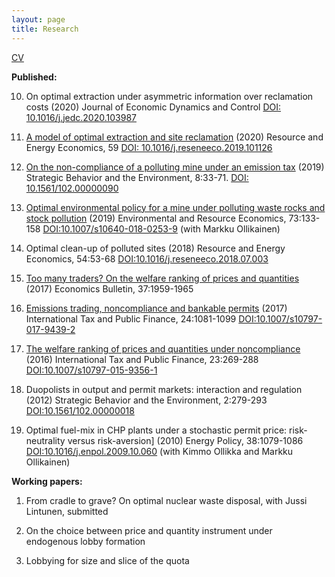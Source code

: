 ```yaml
---
layout: page
title: Research
---
```


[CV](https://plappi.github.io/Milo/assets/CV_Pauli_Lappi2019.pdf)

**Published:**

10. On optimal extraction under asymmetric information over reclamation costs (2020) Journal of Economic Dynamics and Control [DOI: 10.1016/j.jedc.2020.103987](https://doi.org/10.1016/j.jedc.2020.103987) <br/> 

9. [A model of optimal extraction and site reclamation](https://plappi.github.io/Milo/assets/rehab-wp-Lappi-2018.pdf) (2020) Resource and Energy Economics, 59 [DOI: 10.1016/j.reseneeco.2019.101126](https://doi.org/10.1016/j.reseneeco.2019.101126) <br/>

8. [On the non-compliance of a polluting mine under an emission tax](https://tuhat.helsinki.fi/ws/portalfiles/portal/129044862/Lappi2019Enforcement_accepted_SBE.pdf) (2019) Strategic Behavior and the Environment, 8:33-71. [DOI: 10.1561/102.00000090](http://dx.doi.org/10.1561/102.00000090) <br/>

7. [Optimal environmental policy for a mine under polluting waste rocks and stock pollution](https://helda.helsinki.fi//bitstream/handle/10138/302028/MiningPolicy_accepted.pdf?sequence=1) (2019) Environmental and Resource Economics, 73:133-158 [DOI:10.1007/s10640-018-0253-9](https://doi.org/10.1007/s10640-018-0253-9) (with Markku Ollikainen)<br/>

6. Optimal clean-up of polluted sites (2018) Resource and Energy Economics, 54:53-68 [DOI:10.1016/j.reseneeco.2018.07.003](https://doi.org/10.1016/j.reseneeco.2018.07.003)<br/>

5. [Too many traders? On the welfare ranking of prices and quantities](https://helda.helsinki.fi//bitstream/handle/10138/232337/EB_17_V37_I3_P176.pdf?sequence=1) (2017) Economics Bulletin, 37:1959-1965<br/>

4. [Emissions trading, noncompliance and bankable permits](https://helda.helsinki.fi//bitstream/handle/10138/298116/BankingCompliance.pdf?sequence=1) (2017) International Tax and Public Finance, 24:1081-1099 [DOI:10.1007/s10797-017-9439-2](https://doi.org/10.1007/s10797-017-9439-2 )<br/>

3. [The welfare ranking of prices and quantities under noncompliance](https://helda.helsinki.fi//bitstream/handle/10138/229637/WelfareRankingR.pdf?sequence=1) (2016) International Tax and Public Finance, 23:269-288 [DOI:10.1007/s10797-015-9356-1](https://doi.org/10.1007/s10797-015-9356-1)<br/>

2. Duopolists in output and permit markets: interaction and regulation (2012) Strategic Behavior and the Environment, 2:279-293 [DOI:10.1561/102.00000018](http://dx.doi.org/10.1561/102.00000018 )<br/>

1. Optimal fuel-mix in CHP plants under a stochastic permit price: risk-neutrality versus risk-aversion] (2010) Energy Policy, 38:1079-1086 [DOI:10.1016/j.enpol.2009.10.060](https://doi.org/10.1016/j.enpol.2009.10.060) (with Kimmo Ollikka and Markku Ollikainen)<br/>


**Working papers:**

1. From cradle to grave? On optimal nuclear waste disposal, with Jussi Lintunen, submitted <br/>

2. On the choice between price and quantity instrument under endogenous lobby formation <br/>

3. Lobbying for size and slice of the quota <br/>



